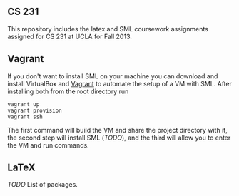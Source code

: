 ## CS 231

This repository includes the latex and SML coursework assignments assigned for CS 231 at UCLA for Fall 2013.

## Vagrant

If you don't want to install SML on your machine you can download and install VirtualBox and [Vagrant](http://vagrantup.com) to automate the setup of a VM with SML. After installing both from the root directory run

```
vagrant up
vagrant provision
vagrant ssh
```

The first command will build the VM and share the project directory with it, the second step will install SML (*TODO*), and the third will allow you to enter the VM and run commands.

## LaTeX

*TODO* List of packages.
